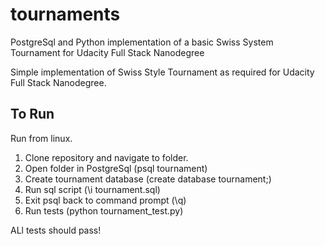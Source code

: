 # tournaments
PostgreSql and Python implementation of a basic Swiss System Tournament for Udacity Full Stack Nanodegree

Simple implementation of Swiss Style Tournament as required for Udacity Full Stack Nanodegree. 

## To Run
Run from linux. 
1. Clone repository and navigate to folder. 
2. Open folder in PostgreSql (psql tournament)
3. Create tournament database (create database tournament;)
4. Run sql script (\i tournament.sql)
5. Exit psql back to command prompt (\q)
6. Run tests (python tournament_test.py)

ALl tests should pass!
